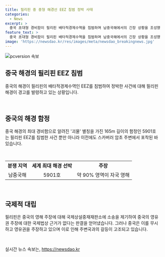 ```yaml
---
title: 필리핀 중 중형 해경선 EEZ 침범 정박 사태
categories:
  - News
excerpt: >
  중국 초대형 경비함이 필리핀 배타적경제수역을 침범하며 남중국해에서의 긴장 상황을 조성했다는 보도가 이데일리에 소개됐다. 필리핀 해경은 중국의 165m 길이 경비함이 EEZ로 진입하고 정박한 사실을 확인했다. 또한 필리핀 해경은 중국 경비함에 경고를 발했고, 다수의 소형 선박들도 배치됐다고 전했다. 중국은 이에 대해 무시하고 영유권을 주장하며 주변국과 대립하는 상황이 이어지고 있다. 클릭하여 자세한 내용을 확인해보세요!
feature_text: >
  중국 초대형 경비함이 필리핀 배타적경제수역을 침범하며 남중국해에서의 긴장 상황을 조성했다는 보도가 이데일리에 소개됐다. 필리핀 해경은 중국의 165m 길이 경비함이 EEZ로 진입하고 정박한 사실을 확인했다. 또한 필리핀 해경은 중국 경비함에 경고를 발했고, 다수의 소형 선박들도 배치됐다고 전했다. 중국은 이에 대해 무시하고 영유권을 주장하며 주변국과 대립하는 상황이 이어지고 있다. 클릭하여 자세한 내용을 확인해보세요!
image: 'https://newsdao.kr/res/images/meta/newsdao_breakingnews.jpg'
---
```


<p><img src="https://newsdao.kr/res/images/meta/newsdao_breakingnews.jpg" alt="pcversion 속보" /></p>

<h2 data-ke-size="size26">중국 해경의 필리핀 EEZ 침범</h2>

<p data-ke-size="size16">중국의 해경이 필리핀의 배타적경제수역인 EEZ를 침범하여 정박한 사건에 대해 필리핀 해경이 경고를 발령하고 있는 상황입니다.</p>

<p data-ke-size="size16">&nbsp;</p>

<h2 data-ke-size="size24">중국의 해경 함정</h2>

<p data-ke-size="size16">중국 해경의 최대 경비함으로 알려진 '괴물' 별칭을 가진 165m 길이의 함정인 5901호는 필리핀 EEZ를 침범한 사건 뿐만 아니라 이전에도 스카버러 암초 주변에서 포착된 바 있습니다.</p>

<p data-ke-size="size16">&nbsp;</p>

<table>
  <tbody>
    <tr>
      <td style="text-align: center; height: 17px;"><b>분쟁 지역</b></td>
      <td style="text-align: center; height: 17px;"><b>세계 최대 해경 선박</b></td>
      <td style="text-align: center; height: 17px;"><b>주장</b></td>
    </tr>
    <tr>
      <td style="text-align: center; height: 17px;">남중국해</td>
      <td style="text-align: center; height: 17px;">5901호</td>
      <td style="text-align: center; height: 17px;">약 90% 영역이 자국 영해</td>
    </tr>
  </tbody>
</table>

<p data-ke-size="size16">&nbsp;</p>

<h2 data-ke-size="size24">국제적 대립</h2>

<p data-ke-size="size16">필리핀은 중국의 영해 주장에 대해 국제상설중재재판소에 소송을 제기하여 중국의 영유권 주장에 대한 국제법상 근거가 없다는 판결을 얻어냈습니다. 그러나 중국은 이를 무시하고 영유권을 주장하고 있으며 이로 인해 주변국과의 갈등이 고조되고 있습니다.</p>

<p data-ke-size="size16">&nbsp;</p>
실시간 뉴스 속보는, <a href="https://newsdao.kr" rel="dofollow">https://newsdao.kr</a>


